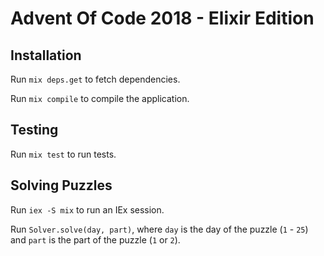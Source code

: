 # Advent Of Code 2018 - Elixir Edition

## Installation

Run `mix deps.get` to fetch dependencies.

Run `mix compile` to compile the application.

## Testing

Run `mix test` to run tests.

## Solving Puzzles

Run `iex -S mix` to run an IEx session.

Run `Solver.solve(day, part)`, where `day` is the day of the puzzle (`1` - `25`)
and `part` is the part of the puzzle (`1` or `2`).
